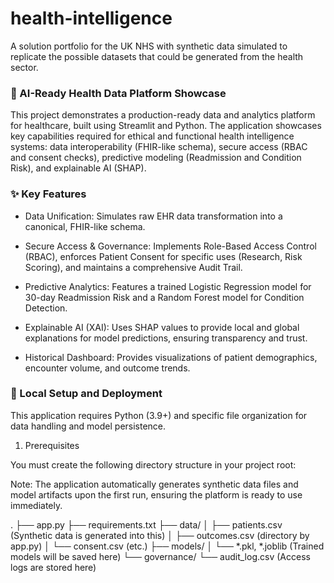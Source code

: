 # health-intelligence
A solution portfolio for the UK NHS with synthetic data simulated to replicate the possible datasets that could be generated from the health sector.

### 🏥 AI-Ready Health Data Platform Showcase

This project demonstrates a production-ready data and analytics platform for healthcare, built using Streamlit and Python. The application showcases key capabilities required for ethical and functional health intelligence systems: data interoperability (FHIR-like schema), secure access (RBAC and consent checks), predictive modeling (Readmission and Condition Risk), and explainable AI (SHAP).

### ✨ Key Features

- Data Unification: Simulates raw EHR data transformation into a canonical, FHIR-like schema.

- Secure Access & Governance: Implements Role-Based Access Control (RBAC), enforces Patient Consent for specific uses (Research, Risk Scoring), and maintains a comprehensive Audit Trail.

- Predictive Analytics: Features a trained Logistic Regression model for 30-day Readmission Risk and a Random Forest model for Condition Detection.

- Explainable AI (XAI): Uses SHAP values to provide local and global explanations for model predictions, ensuring transparency and trust.

- Historical Dashboard: Provides visualizations of patient demographics, encounter volume, and outcome trends.

### 🚀 Local Setup and Deployment

This application requires Python (3.9+) and specific file organization for data handling and model persistence.

1. Prerequisites

You must create the following directory structure in your project root:

Note: The application automatically generates synthetic data files and model artifacts upon the first run, ensuring the platform is ready to use immediately.

.
├── app.py
├── requirements.txt
├── data/
│   ├── patients.csv  (Synthetic data is generated into this)
│   ├── outcomes.csv  (directory by app.py)
│   └── consent.csv   (etc.)
├── models/
│   └── *.pkl, *.joblib (Trained models will be saved here)
└── governance/
    └── audit_log.csv (Access logs are stored here)


